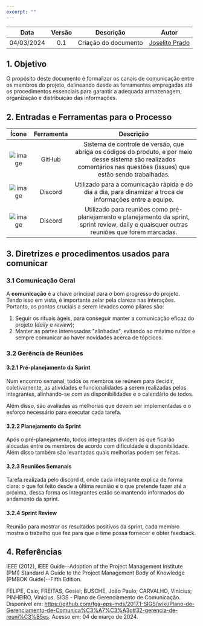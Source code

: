 ```yaml
---
excerpt: ""
---
```

| Data       | Versão | Descrição                      | Autor             |
| :--------: | :----: | :----------:                   | :---------------: |
| 04/03/2024 |  0.1   | Criação do documento | [Joselito Prado](https://github.com/joselitopradomarques)|


## 1. Objetivo
O propósito deste documento é formalizar os canais de comunicação entre os membros do projeto, delineando desde as ferramentas empregadas até os procedimentos essenciais para garantir a adequada armazenagem, organização e distribuição das informações.

## 2. Entradas e Ferramentas para o Processo

| Ícone            | Ferramenta    | Descrição                                |
| :--------------: | :-----------: | :--------------------------------------: |
| ![image](https://upload.wikimedia.org/wikipedia/commons/c/c2/GitHub_Invertocat_Logo.svg) | GitHub | Sistema de controle de versão, que abriga os códigos do produto, e por meio desse sistema são realizados comentários nas questões (issues) que estão sendo trabalhadas.|
| ![image](https://cdn-icons-png.flaticon.com/256/5968/5968804.png) | Discord | Utilizado para a comunicação rápida e do dia a dia, para dinamizar a troca de informações entre a equipe. |
| ![image](https://cdn.iconscout.com/icon/free/png-256/discord-2752210-2285027.png) | Discord | Utilizado para reuniões como pré-planejamento e planejamento da sprint, sprint review, daily e quaisquer outras reuniões que forem marcadas. |

## 3. Diretrizes e procedimentos usados para comunicar
### 3.1 Comunicação Geral

A **comunicação** é a chave principal para o bom progresso do projeto. Tendo isso em vista, é importante zelar pela clareza nas interações. Portanto, os pontos cruciais a serem levados como pilares são:

1. Seguir os rituais ágeis, para conseguir manter a comunicação eficaz do projeto (*daily* e *review*);
2. Manter as partes interessadas "alinhadas", evitando ao máximo ruídos e sempre comunicar ao haver novidades acerca de tópcicos.


### 3.2 Gerência de Reuniões
#### 3.2.1 Pré-planejamento da Sprint

Num encontro semanal, todos os membros se reúnem para decidir, coletivamente, as atividades e funcionalidades a serem realizadas pelos integrantes, alinhando-se com as disponibilidades e o calendário de todos.

Além disso, são avaliadas as melhorias que devem ser implementadas e o esforço necessário para executar cada tarefa.

#### 3.2.2 Planejamento da Sprint
Após o pré-planejamento, todos integrantes dividem as que ficarão alocadas  entre os membros de acordo com dificuldade e disponibilidade. Além disso também são levantadas quais melhorias podem ser feitas.

#### 3.2.3 Reuniões Semanais
Tarefa realizada pelo discord d, onde cada integrante explica de forma clara: o que foi feito desde a última reunião e o que pretende fazer até a próxima, dessa forma os integrantes estão se mantendo informados do andamento da sprint.

#### 3.2.4 Sprint Review
Reunião para mostrar os resultados positivos da sprint, cada membro mostra o trabalho que fez para que o time possa fornecer e obter feedback. 

## 4. Referências

IEEE (2012), IEEE Guide--Adoption of the Project Management Institute (PMI) Standard A Guide to the Project Management Body of Knowledge (PMBOK Guide)--Fifth Edition.

FELIPE, Caio; FREITAS, Gesiel; BUSCHE, João Paulo; CARVALHO, Vinícius; PINHEIRO, Vinicius. SIGS - Plano de Gerenciamento de Comunicação. Disponível em: https://github.com/fga-eps-mds/2017.1-SIGS/wiki/Plano-de-Gerenciamento-de-Comunica%C3%A7%C3%A3o#32-gerencia-de-reuni%C3%B5es. Acesso em: 04 de março de 2024.